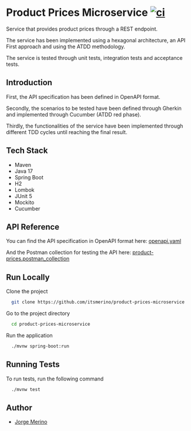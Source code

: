 # Product Prices Microservice [![ci](https://github.com/itsmerino/product-prices-microservice/actions/workflows/maven.yml/badge.svg)](https://github.com/itsmerino/product-prices-microservice/actions/workflows/maven.yml)

Service that provides product prices through a REST endpoint.

The service has been implemented using a hexagonal architecture, an API First approach and using the ATDD methodology.

The service is tested through unit tests, integration tests and acceptance tests.

## Introduction

First, the API specification has been defined in OpenAPI format. 

Secondly, the scenarios to be tested have been defined through Gherkin and implemented through Cucumber (ATDD red phase). 

Thirdly, the functionalities of the service have been implemented through different TDD cycles until reaching the final result.

## Tech Stack

- Maven
- Java 17
- Spring Boot
- H2
- Lombok
- JUnit 5
- Mockito
- Cucumber

## API Reference

You can find the API specification in OpenAPI format here: [openapi.yaml](https://github.com/itsmerino/product-prices-microservice/blob/main/src/main/resources/openapi.yaml)

And the Postman collection for testing the API here: [product-prices.postman_collection](https://github.com/itsmerino/product-prices-microservice/blob/main/src/main/resources/product-prices.postman_collection)

## Run Locally

Clone the project

```bash
  git clone https://github.com/itsmerino/product-prices-microservice
```

Go to the project directory

```bash
  cd product-prices-microservice
```

Run the application

```bash
  ./mvnw spring-boot:run
```

## Running Tests

To run tests, run the following command

```bash
  ./mvnw test
```

## Author

- [Jorge Merino](https://www.github.com/itsmerino)
